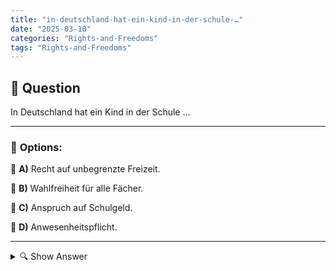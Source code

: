```yaml
---
title: "in-deutschland-hat-ein-kind-in-der-schule-…"
date: "2025-03-10"
categories: "Rights-and-Freedoms"
tags: "Rights-and-Freedoms"
---
```


## 📌 **Question**

In Deutschland hat ein Kind in der Schule …



---

### 📝 **Options:**

🔘 **A)** Recht auf unbegrenzte Freizeit.

🔘 **B)** Wahlfreiheit für alle Fächer.

🔘 **C)** Anspruch auf Schulgeld.

🔘 **D)** Anwesenheitspflicht.

---

<details>
  <summary>🔍 Show Answer</summary>

  <p>
💡  <b>Correct Answer:</b>  d
  </p>
  <p>
    📖<b>Explanation:</b>
    In Deutschland ist der Schulbesuch für Kinder gesetzlich geregelt. Das Schulgesetz legt fest, welche Rechte und Pflichten Schüler haben. Dazu gehören unter anderem die Pflicht, regelmäßig am Unterricht teilzunehmen, sowie bestimmte Freiheiten bei der Fächerwahl. Schulgebühren sind in öffentlichen Schulen in der Regel nicht vorgesehen. Freizeitregelungen und die Struktur des Schultages sind ebenfalls durch gesetzliche Bestimmungen bestimmt. Dieses Regelwerk stellt sicher, dass alle Kinder eine einheitliche und geregelte Bildung erhalten.
  </p>
</details>

